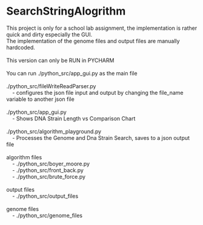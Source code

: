 # SearchStringAlogrithm <br />
This project is only for a school lab assignment, the implementation is rather quick and dirty especially the GUI.
<br />
The implementation of the genome files and output files are manually hardcoded.<br />
<br />
This version can only be RUN in PYCHARM<br />
<br />
You can run ./python_src/app_gui.py as the main file<br />
<br />
./python_src/fileWriteReadParser.py <br />
&nbsp;&nbsp;&nbsp;&nbsp;- configures the json file input and output by changing the file_name variable to another json file<br />
<br />
./python_src/app_gui.py <br />
&nbsp;&nbsp;&nbsp;&nbsp;- Shows DNA Strain Length vs Comparison Chart<br />
<br />
./python_src/algorithm_playground.py<br />
&nbsp;&nbsp;&nbsp;&nbsp;- Processes the Genome and Dna Strain Search, saves to a json output file<br />
<br />
algorithm files<br />
&nbsp;&nbsp;&nbsp;&nbsp;- ./python_src/boyer_moore.py<br />
&nbsp;&nbsp;&nbsp;&nbsp;- ./python_src/front_back.py<br />
&nbsp;&nbsp;&nbsp;&nbsp;- ./python_src/brute_force.py<br />
<br />
output files<br />
&nbsp;&nbsp;&nbsp;&nbsp;- ./python_src/output_files<br />
<br />
genome files<br />
&nbsp;&nbsp;&nbsp;&nbsp;- ./python_src/genome_files<br />
